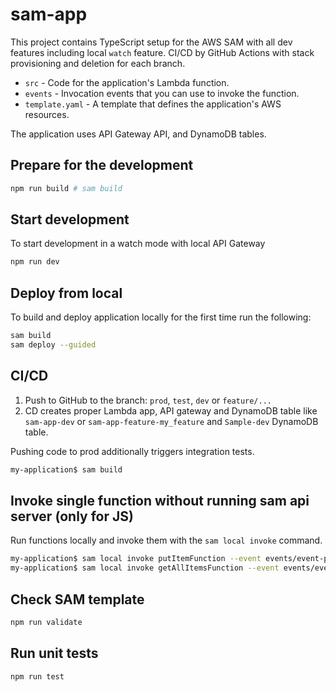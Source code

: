 # sam-app

This project contains TypeScript setup for the AWS SAM with all dev features including local `watch` feature.
CI/CD by GitHub Actions with stack provisioning and deletion for each branch.

- `src` - Code for the application's Lambda function.
- `events` - Invocation events that you can use to invoke the function.
- `template.yaml` - A template that defines the application's AWS resources.

The application uses API Gateway API, and DynamoDB tables.

## Prepare for the development

```bash
npm run build # sam build
```

## Start development

To start development in a watch mode with local API Gateway
```bash
npm run dev
```

## Deploy from local

To build and deploy application locally for the first time run the following:

```bash
sam build
sam deploy --guided
```

## CI/CD

1. Push to GitHub to the branch: `prod`, `test`, `dev` or `feature/...`
2. CD creates proper Lambda app, API gateway and DynamoDB table like `sam-app-dev` or `sam-app-feature-my_feature` and `Sample-dev` DynamoDB table.

Pushing code to prod additionally triggers integration tests.

```bash
my-application$ sam build
```

## Invoke single function without running sam api server (only for JS)

Run functions locally and invoke them with the `sam local invoke` command.

```bash
my-application$ sam local invoke putItemFunction --event events/event-post-item.json
my-application$ sam local invoke getAllItemsFunction --event events/event-get-all-items.json
```

## Check SAM template

```bash
npm run validate
```

## Run unit tests

```bash
npm run test
```
